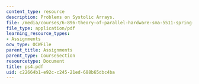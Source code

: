 ```yaml
---
content_type: resource
description: Problems on Systolic Arrays.
file: /media/courses/6-896-theory-of-parallel-hardware-sma-5511-spring-2004/c22664b1e92cc24521ed688b65dbc4ba_ps4.pdf
file_type: application/pdf
learning_resource_types:
- Assignments
ocw_type: OCWFile
parent_title: Assignments
parent_type: CourseSection
resourcetype: Document
title: ps4.pdf
uid: c22664b1-e92c-c245-21ed-688b65dbc4ba
---
```

